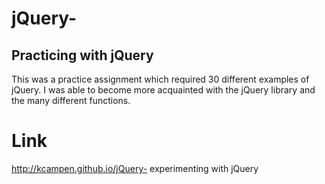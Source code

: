jQuery-
=======
## Practicing with jQuery

This was a practice assignment which required 30 different examples of jQuery. 
I was able to become more acquainted with the jQuery library and the many different functions.

# Link
http://kcampen.github.io/jQuery-
experimenting with jQuery
